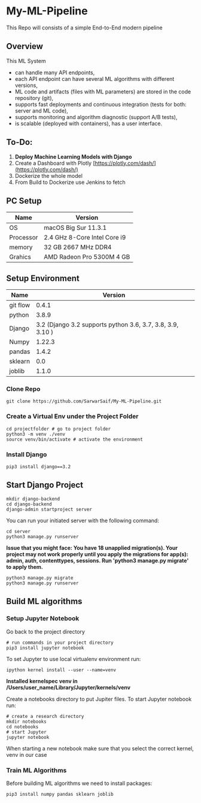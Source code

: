 # My-ML-Pipeline
This Repo will consists of a simple End-to-End modern pipeline

## Overview
This ML System
- can handle many API endpoints,
- each API endpoint can have several ML algorithms with different versions,
- ML code and artifacts (files with ML parameters) are stored in the code repository (git),
- supports fast deployments and continuous integration (tests for both: server and ML code),
- supports monitoring and algorithm diagnostic (support A/B tests),
- is scalable (deployed with containers),
has a user interface.

## To-Do:
1. **Deploy Machine Learning Models with Django**
2. Create a Dashboard with Plotly [https://plotly.com/dash/](https://plotly.com/dash/)
3. Dockerize the whole model 
4. From Build to Dockerize use Jenkins to fetch

## PC Setup
| Name | Version|
|---|---|
| OS | macOS Big Sur 11.3.1 |
| Processor | 2.4 GHz 8-Core Intel Core i9 |
| memory | 32 GB 2667 MHz DDR4 |
| Grahics | AMD Radeon Pro 5300M 4 GB |

## Setup Environment
| Name | Version|
|---|---|
| git flow | 0.4.1 |
| python | 3.8.9 | 
| Django | 3.2 (Django 3.2 supports python 3.6, 3.7, 3.8, 3.9, 3.10 )|
| Numpy | 1.22.3 |
| pandas | 1.4.2 |
| sklearn | 0.0 |
| joblib | 1.1.0 |


### Clone Repo
```
git clone https://github.com/SarwarSaif/My-ML-Pipeline.git
```

### Create a Virtual Env under the Project Folder
```
cd projectfolder # go to project folder
python3 -m venv ./venv
source venv/bin/activate # activate the environment
```
### Install Django
```
pip3 install django==3.2
```

## Start Django Project
```
mkdir django-backend
cd django-backend
django-admin startproject server
```
You can run your initiated server with the following command:
```
cd server
python3 manage.py runserver
```
**Issue that you might face: You have 18 unapplied migration(s). Your project may not work properly until you apply the migrations for app(s): admin, auth, contenttypes, sessions.
Run 'python3 manage.py migrate' to apply them.**

```
python3 manage.py migrate
python3 manage.py runserver
```

## Build ML algorithms

### Setup Jupyter Notebook
Go back to the project directory
```
# run commands in your project directory
pip3 install jupyter notebook
```
To set Jupyter to use local virtualenv environment run:
```
ipython kernel install --user --name=venv
```
**Installed kernelspec venv in /Users/user_name/Library/Jupyter/kernels/venv**

Create a notebooks directory to put Jupiter files. To start Jupyter notebook run:
```
# create a research directory
mkdir notebooks
cd notebooks
# start Jupyter
jupyter notebook
```

When starting a new notebook make sure that you select the correct kernel, venv in our case

### Train ML Algorithms
Before building ML algorithms we need to install packages:
```
pip3 install numpy pandas sklearn joblib
```